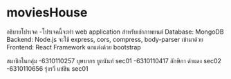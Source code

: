 # moviesHouse
อธิบายโปรเจค
  -โปรเจคนี้จะทำ web application สำหรับเช่าภาพยนต์
  Database: MongoDB
  Backend: Node.js จะใช้ express, cors, compress, body-parser เข้ามาด้วย
  Frontend: React Framework ตกแต่งด้วย bootstrap
  
สมาชิกในกลุ่ม
-6310110257 บุษบากร ยูถนันท์ sec01
-6310110417 ลักษิกา ดำแดง sec02
-6310110656 รุ่งรวี แซ่ชิน sec01
